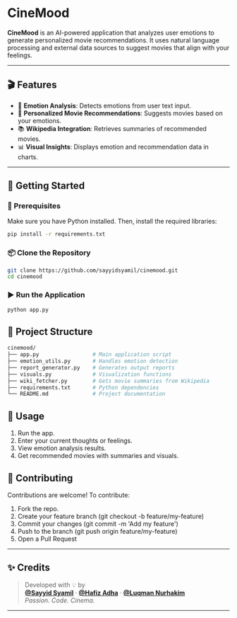 # CineMood 

**CineMood** is an AI-powered application that analyzes user emotions to generate personalized movie recommendations. It uses natural language processing and external data sources to suggest movies that align with your feelings.

---

## 🎬 Features

- 🧠 **Emotion Analysis**: Detects emotions from user text input.
- 🎥 **Personalized Movie Recommendations**: Suggests movies based on your emotions.
- 📚 **Wikipedia Integration**: Retrieves summaries of recommended movies.
- 📊 **Visual Insights**: Displays emotion and recommendation data in charts.

---

## 🚀 Getting Started

### 🔧 Prerequisites

Make sure you have Python installed. Then, install the required libraries:

```bash 
pip install -r requirements.txt
```

### 📦 Clone the Repository
```bash 
git clone https://github.com/sayyidsyamil/cinemood.git
cd cinemood
```

### ▶️ Run the Application
```bash 
python app.py
```

## 📁 Project Structure
```bash 
cinemood/
├── app.py                 # Main application script
├── emotion_utils.py       # Handles emotion detection
├── report_generator.py    # Generates output reports
├── visuals.py             # Visualization functions
├── wiki_fetcher.py        # Gets movie summaries from Wikipedia
├── requirements.txt       # Python dependencies
└── README.md              # Project documentation
```

## 🧪 Usage

1. Run the app.
2. Enter your current thoughts or feelings.
3. View emotion analysis results.
4. Get recommended movies with summaries and visuals.

## 🤝 Contributing
Contributions are welcome! To contribute:

1. Fork the repo.
2. Create your feature branch (git checkout -b feature/my-feature)
3. Commit your changes (git commit -m 'Add my feature')
4. Push to the branch (git push origin feature/my-feature)
5. Open a Pull Request

---

## ✨ Credits

> Developed with 💡 by  
> **[@Sayyid Syamil](https://github.com/sayyidsyamil)** · **[@Hafiz Adha](https://github.com/hafizadha)** · **[@Luqman Nurhakim](https://github.com/lqmannn4)**  
> _Passion. Code. Cinema._

---

